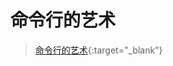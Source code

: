 # 命令行的艺术

> [命令行的艺术](https://github.com/jlevy/the-art-of-command-line/blob/master/README-zh.md){:target="_blank"}
